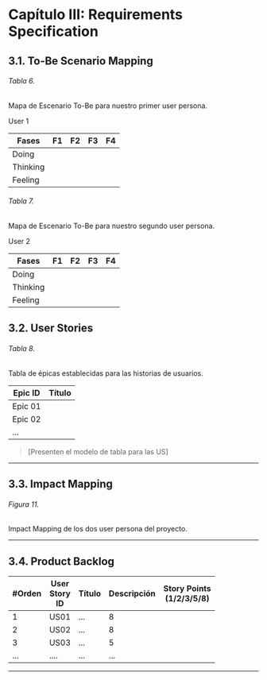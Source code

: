 # Capítulo III: Requirements Specification

## 3.1. To-Be Scenario Mapping

###### Tabla 6.

Mapa de Escenario To-Be para nuestro primer user persona.

User 1

|  Fases | F1 | F2 | F3 | F4 |
|--------|----|----|----|----|
|  Doing | | | |
|Thinking| | | |
|Feeling | | | |

###### Tabla 7.

Mapa de Escenario To-Be para nuestro segundo user persona.

User 2

|  Fases | F1 | F2 | F3 | F4 |
|--------|----|----|----|----|
|  Doing | | | |
|Thinking| | | |
|Feeling | | | |


## 3.2. User Stories
###### Tabla 8.
Tabla de épicas establecidas para las historias de usuarios.

|  Epic ID   |   Título   |
|------------|------------|
|  Epic 01   | |
|  Epic 02   | |
|    ...     | |

> [Presenten el modelo de tabla para las US]

---

## 3.3. Impact Mapping

###### Figura 11.
Impact Mapping de los dos user persona del proyecto.

---

## 3.4. Product Backlog

| #Orden | User<br>Story<br>ID | Título | Descripción | Story Points<br>(1/2/3/5/8)|
|--------|-----|---------|--------|-----|
| 1 | US01 | ... | 8 |
| 2 | US02 | ... | 8 |
| 3 | US03 | ... | 5 | 
|...| ....  | ... |...|

---

